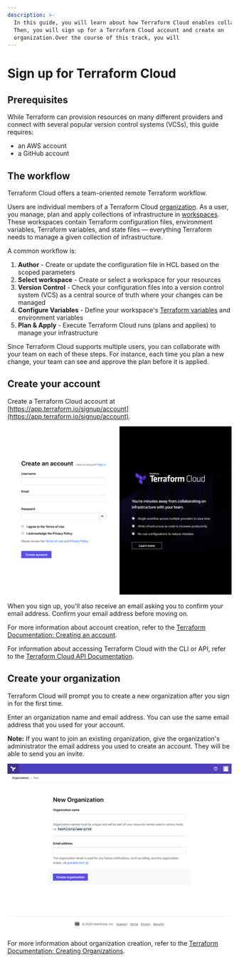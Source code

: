 ```yaml
---
description: >-
  In this guide, you will learn about how Terraform Cloud enables collaboration.
  Then, you will sign up for a Terraform Cloud account and create an
  organization.Over the course of this track, you will
---
```


# Sign up for Terraform Cloud

## **Prerequisites**

While Terraform can provision resources on many different providers and connect with several popular version control systems \(VCSs\), this guide requires:

* an AWS account
* a GitHub account

## **The workflow**

Terraform Cloud offers a team-oriented remote Terraform workflow.

Users are individual members of a Terraform Cloud [organization](https://www.terraform.io/docs/cloud/users-teams-organizations/organizations.html). As a user, you manage, plan and apply collections of infrastructure in [workspaces](https://www.terraform.io/docs/cloud/workspaces/index.html). These workspaces contain Terraform configuration files, environment variables, Terraform variables, and state files — everything Terraform needs to manage a given collection of infrastructure.

A common workflow is:

1. **Author** - Create or update the configuration file in HCL based on the scoped parameters
2. **Select workspace** - Create or select a workspace for your resources
3. **Version Control** - Check your configuration files into a version control system \(VCS\) as a central source of truth where your changes can be managed
4. **Configure Variables** - Define your workspace's [Terraform variables](https://www.terraform.io/docs/configuration/variables.html) and environment variables
5. **Plan & Apply** - Execute Terraform Cloud runs \(plans and applies\) to manage your infrastructure

Since Terraform Cloud supports multiple users, you can collaborate with your team on each of these steps. For instance, each time you plan a new change, your team can see and approve the plan before it is applied.

## Create your account

Create a Terraform Cloud account at [https://app.terraform.io/signup/account](https://app.terraform.io/signup/account).

![](../.gitbook/assets/sign-up.png)

When you sign up, you'll also receive an email asking you to confirm your email address. Confirm your email address before moving on.

For more information about account creation, refer to the [Terraform Documentation: Creating an account](https://www.terraform.io/docs/cloud/users-teams-organizations/users.html#creating-an-account).

For information about accessing Terraform Cloud with the CLI or API, refer to the [Terraform Cloud API Documentation](https://www.terraform.io/docs/cloud/api/index.html).

## Create your organization

Terraform Cloud will prompt you to create a new organization after you sign in for the first time.

Enter an organization name and email address. You can use the same email address that you used for your account.

**Note:** If you want to join an existing organization, give the organization's administrator the email address you used to create an account. They will be able to send you an invite.

![](../.gitbook/assets/new-organization.png)

For more information about organization creation, refer to the [Terraform Documentation: Creating Organizations](https://www.terraform.io/docs/cloud/users-teams-organizations/organizations.html#creating-organizations).

